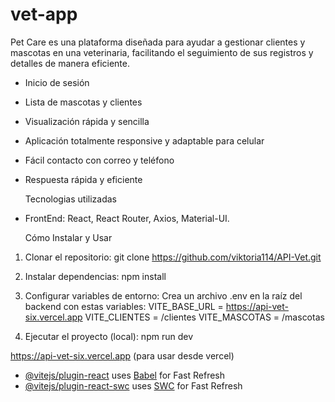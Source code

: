 # vet-app

Pet Care es una plataforma diseñada para ayudar a gestionar clientes y mascotas en una veterinaria, facilitando el seguimiento de sus registros y detalles de manera eficiente.

- Inicio de sesión
- Lista de mascotas y clientes
- Visualización rápida y sencilla
- Aplicación totalmente responsive y adaptable para celular
- Fácil contacto con correo y teléfono
- Respuesta rápida y eficiente

  Tecnologias utilizadas

- FrontEnd:  React, React Router, Axios, Material-UI.

  Cómo Instalar y Usar
  
1. Clonar el repositorio: git clone https://github.com/viktoria114/API-Vet.git

2. Instalar dependencias: npm install

3. Configurar variables de entorno: Crea un archivo .env en la raíz del backend con estas variables:
   VITE_BASE_URL = https://api-vet-six.vercel.app
VITE_CLIENTES = /clientes
VITE_MASCOTAS = /mascotas

4. Ejecutar el proyecto (local): npm run dev

https://api-vet-six.vercel.app (para usar desde vercel)

- [@vitejs/plugin-react](https://github.com/vitejs/vite-plugin-react/blob/main/packages/plugin-react/README.md) uses [Babel](https://babeljs.io/) for Fast Refresh
- [@vitejs/plugin-react-swc](https://github.com/vitejs/vite-plugin-react-swc) uses [SWC](https://swc.rs/) for Fast Refresh
